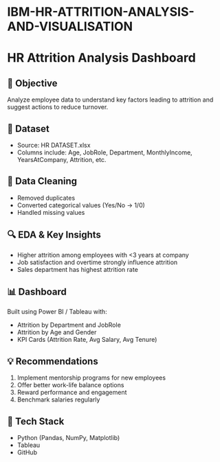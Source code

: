 # IBM-HR-ATTRITION-ANALYSIS-AND-VISUALISATION
# HR Attrition Analysis Dashboard

## 🎯 Objective
Analyze employee data to understand key factors leading to attrition and suggest actions to reduce turnover.

## 📁 Dataset
- Source: HR DATASET.xlsx
- Columns include: Age, JobRole, Department, MonthlyIncome, YearsAtCompany, Attrition, etc.

## 🧹 Data Cleaning
- Removed duplicates
- Converted categorical values (Yes/No → 1/0)
- Handled missing values

## 🔍 EDA & Key Insights
- Higher attrition among employees with <3 years at company
- Job satisfaction and overtime strongly influence attrition
- Sales department has highest attrition rate

## 📊 Dashboard
Built using Power BI / Tableau with:
- Attrition by Department and JobRole
- Attrition by Age and Gender
- KPI Cards (Attrition Rate, Avg Salary, Avg Tenure)

## 💡 Recommendations
1. Implement mentorship programs for new employees
2. Offer better work-life balance options
3. Reward performance and engagement
4. Benchmark salaries regularly

## 🚀 Tech Stack
- Python (Pandas, NumPy, Matplotlib)
- Tableau
- GitHub
